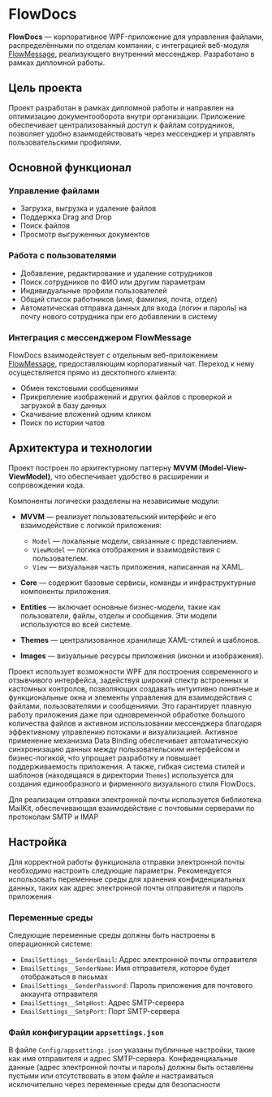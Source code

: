 # FlowDocs

**FlowDocs** — корпоративное WPF-приложение для управления файлами, распределёнными по отделам компании, с интеграцией веб-модуля [FlowMessage](https://github.com/CaptainFearist/FlowMessage), реализующего внутренний мессенджер. Разработано в рамках дипломной работы.

## Цель проекта

Проект разработан в рамках дипломной работы и направлен на оптимизацию документооборота внутри организации. Приложение обеспечивает централизованный доступ к файлам сотрудников, позволяет удобно взаимодействовать через мессенджер и управлять пользовательскими профилями.

## Основной функционал

### Управление файлами
- Загрузка, выгрузка и удаление файлов
- Поддержка Drag and Drop
- Поиск файлов
- Просмотр выгруженных документов

### Работа с пользователями
- Добавление, редактирование и удаление сотрудников
- Поиск сотрудников по ФИО или другим параметрам
- Индивидуальные профили пользователей
- Общий список работников (имя, фамилия, почта, отдел)
- Автоматическая отправка данных для входа (логин и пароль) на почту нового сотрудника при его добавлении в систему

### Интеграция с мессенджером FlowMessage

FlowDocs взаимодействует с отдельным веб-приложением [FlowMessage](https://github.com/CaptainFearist/FlowMessage), предоставляющим корпоративный чат. Переход к нему осуществляется прямо из десктопного клиента:

- Обмен текстовыми сообщениями  
- Прикрепление изображений и других файлов с проверкой и загрузкой в базу данных  
- Скачивание вложений одним кликом  
- Поиск по истории чатов

## Архитектура и технологии

Проект построен по архитектурному паттерну **MVVM (Model-View-ViewModel)**, что обеспечивает удобство в расширении и сопровождении кода.

Компоненты логически разделены на независимые модули:

- **MVVM** — реализует пользовательский интерфейс и его взаимодействие с логикой приложения:
  - `Model` — локальные модели, связанные с представлением.
  - `ViewModel` — логика отображения и взаимодействия с пользователем.
  - `View` — визуальная часть приложения, написанная на XAML.

- **Core** — содержит базовые сервисы, команды и инфраструктурные компоненты приложения.

- **Entities** — включает основные бизнес-модели, такие как пользователи, файлы, отделы и сообщения. Эти модели используются во всей системе.

- **Themes** — централизованное хранилище XAML-стилей и шаблонов.

- **Images** — визуальные ресурсы приложения (иконки и изображения).

Проект использует возможности WPF для построения современного и отзывчивого интерфейса, задействуя широкий спектр встроенных и кастомных контролов, позволяющих создавать интуитивно понятные и функциональные окна и элементы управления для взаимодействия с файлами, пользователями и сообщениями. Это гарантирует плавную работу приложения даже при одновременной обработке большого количества файлов и активном использовании мессенджера благодаря эффективному управлению потоками и визуализацией. Активное применение механизма Data Binding обеспечивает автоматическую синхронизацию данных между пользовательским интерфейсом и бизнес-логикой, что упрощает разработку и повышает поддерживаемость приложения. А также, гибкая система стилей и шаблонов (находящаяся в директории `Themes`) используется для создания единообразного и фирменного визуального стиля FlowDocs.

Для реализации отправки электронной почты используется библиотека MailKit, обеспечивающая взаимодействие с почтовыми серверами по протоколам SMTP и IMAP

## Настройка

Для корректной работы функционала отправки электронной почты необходимо настроить следующие параметры. Рекомендуется использовать переменные среды для хранения конфиденциальных данных, таких как адрес электронной почты отправителя и пароль приложения

### Переменные среды

Следующие переменные среды должны быть настроены в операционной системе:

- `EmailSettings__SenderEmail`: Адрес электронной почты отправителя
- `EmailSettings__SenderName`: Имя отправителя, которое будет отображаться в письмах
- `EmailSettings__SenderPassword`: Пароль приложения для почтового аккаунта отправителя
- `EmailSettings__SmtpHost`: Адрес SMTP-сервера
- `EmailSettings__SmtpPort`: Порт SMTP-сервера

### Файл конфигурации `appsettings.json`

В файле `Config/appsettings.json` указаны публичные настройки, такие как имя отправителя и адрес SMTP-сервера. Конфиденциальные данные (адрес электронной почты и пароль) должны быть оставлены пустыми или отсутствовать в этом файле и настраиваться исключительно через переменные среды для безопасности
